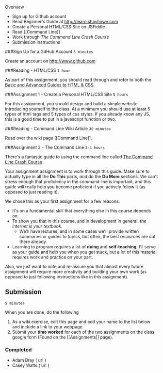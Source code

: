 Overview
  - Sign up for Github account
  - Read Beginner's Guide at http://learn.shayhowe.com
  - Create a Personal HTML/CSS Site on JSFiddle
  - Read [[Command Line]]
  - Work through *The Command Line Crash Course*
  - Submission Instructions

###Sign Up for a GitHub Account
`5 minutes`

Create an account on <http://www.github.com>

###Reading - HTML/CSS
`1 hour`

As part of this assignment, you should read through and refer to both the [Basic and Advanced Guides to HTML & CSS](http://learn.shayhowe.com).

###Assignment 1 - Create a Personal HTML/CSS Site
`5 hours`

For this assignment, you should design and build a simple website introducing yourself to the class. At a minimum you should use at least 5 types of html tags and 5 types of css styles. If you already know any JS, this is a good time to put in a javascript function or two.

###Reading - Command Line Wiki Article
`30 minutes`

Read over the wiki page [[Command Line]].

###Assignment 2 - The Command Line
`3-4 hours`

There's a fantastic guide to using the command line called [The Command Line Crash Course](http://cli.learncodethehardway.org/book/). 

Your assignment assignment is to work through this guide. Make sure to actually type in all the **Do This** parts, *and* do the **Do More** sections. We can't stress enough that proficiency in the command line is important, and this guide will really help you become proficient if you actively follow it (as opposed to just reading it).

We chose this as your first assignment for a few reasons:

* It's on a fundamental skill that everything else in this course depends on.
* To show you that in this course, and in development in general, *the internet is your textbook*.
    * We'll have lectures, and in some cases we'll provide written summaries or guides to topics, but often, the best resources are out there already.
* Learning to program requires a lot of **doing** and **self-teaching**. I'll serve as your guide and help you when you get stuck, but a lot of this material requires work and practice on your part.


Also, we just want to note and re-assure you that almost every future assignment will require more creativity and building your own work (as opposed to just following instructions like in this assignment).

## Submission
`5 minutes`

When you are done, do the following

1. As a wiki exercise, edit this page and add your name to the list below and include a link to your webpage.
2. Submit your **time worked** for each of the two assignments on the class google form (Found on the [[Assignments]] page).

### Completed

* Adam Bray ( url )
* Casey Watts ( url )